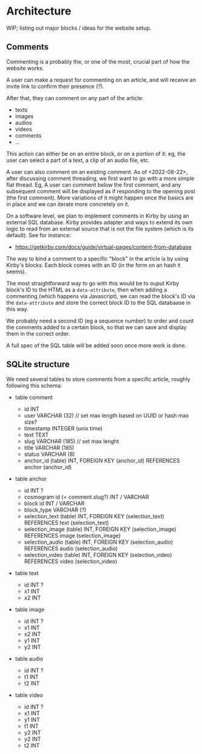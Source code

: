 # Architecture

WIP; listing out major blocks / ideas for the website setup.

## Comments

Commenting is a probably the, or one of the most, crucial part of how the website works. 

A user can make a request for commenting on an article, and will receive an invite link to confirm their presence (?).

After that, they can comment on any part of the article:

- texts
- images
- audios
- videos
- comments
- ...

This action can either be on an entire block, or on a portion of it: eg, the user can select a part of a text, a clip of an audio file, etc.

A user can also comment on an existing comment. As of <2022-08-22>, after discussing comment threading, we first want to go with a more simple flat thread. Eg, A user can comment below the first comment, and any subsequent comment will be displayed as if responding to the opening post (the first comment). More variations of it might happen once the basics are in place and we can iterate more concretely on it.

On a software level, we plan to implement comments in Kirby by using an external SQL database. Kirby provides adapter and ways to extend its own logic to read from an external source that is not the file system (which is its default). See for instance:

- https://getkirby.com/docs/guide/virtual-pages/content-from-database

The way to bind a comment to a specific "block" in the article is by using Kirby's blocks. Each block comes with an ID (in the form on an hash it seems). 

The most straightforward way to go with this would be to ouput Kirby block's ID to the HTML as a `data-attribute`, then when adding a commenting (which happens via Javascript), we can read the block's ID via the `data-attribute` and store the correct block ID to the SQL databaase in this way.

We probably need a second ID (eg a sequence number) to order and count the comments added to a certain block, so that we can save and display them in the correct order.

A full spec of the SQL table will be added soon once more work is done.

## SQLite structure

We need several tables to store comments from a specific article, roughly following this schema:

+ table comment
  - id INT
  - user VARCHAR (32) // set max length based on UUID or hash max size?
  - timestamp INTEGER (unix time)
  - text TEXT
  - slug VARCHAR (185) // set max lenght
  - title VARCHAR (185)
  - status VARCHAR (8)
  - anchor_id (table) INT,
    FOREIGN KEY (anchor_id) REFERENCES anchor (anchor_id)

+ table anchor
  - id INT ?
  - cosmogram id (= comment.slug?) INT / VARCHAR
  - block id INT / VARCHAR
  - block_type VARCHAR (?)
  - selection_text (table) INT,
    FOREIGN KEY (selection_text) REFERENCES text (selection_text)
  - selection_image (table) INT,
    FOREIGN KEY (selection_image) REFERENCES image (selection_image)
  - selection_audio (table) INT,
    FOREIGN KEY (selection_audio) REFERENCES audio (selection_audio)
  - selection_video (table) INT,
    FOREIGN KEY (selection_video) REFERENCES video (selection_video)
    
+ table text 
  - id INT ?
  - x1 INT
  - x2 INT

+ table image
  - id INT ?
  - x1 INT
  - x2 INT
  - y1 INT
  - y2 INT

+ table audio
  - id INT ?
  - t1 INT
  - t2 INT

+ table video
  - id INT ?
  - x1 INT
  - y1 INT
  - t1 INT
  - y2 INT
  - y2 INT
  - t2 INT

